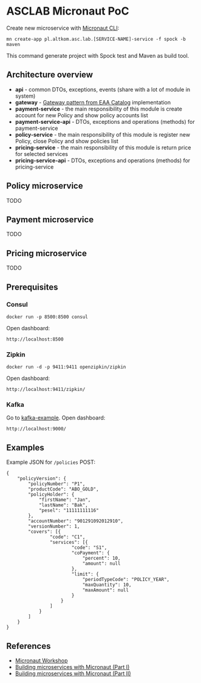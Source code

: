 # ASCLAB Micronaut PoC

Create new microservice with [Micronaut CLI](http://guides.micronaut.io/micronaut-cli/guide/index.html):
```
mn create-app pl.altkom.asc.lab.[SERVICE-NAME]-service -f spock -b maven
```

This command generate project with Spock test and Maven as build tool.

## Architecture overview

* **api** - common DTOs, exceptions, events (share with a lot of module in system)
* **gateway** - [Gateway pattern from EAA Catalog](https://martinfowler.com/eaaCatalog/gateway.html) implementation
* **payment-service** - the main responsibility of this module is create account for new Policy and show policy accounts list
* **payment-service-api** - DTOs, exceptions and operations (methods) for payment-service
* **policy-service** - the main responsibility of this module is register new Policy, close Policy and show policies list
* **pricing-service** - the main responsibility of this module is return price for selected services
* **pricing-service-api** - DTOs, exceptions and operations (methods) for pricing-service

## Policy microservice
TODO

## Payment microservice
TODO

## Pricing microservice
TODO

## Prerequisites

### Consul
```
docker run -p 8500:8500 consul
```
Open dashboard:
```
http://localhost:8500
```
### Zipkin
```
docker run -d -p 9411:9411 openzipkin/zipkin
```
Open dashboard:
```
http://localhost:9411/zipkin/
```

### Kafka
Go to [kafka-example](kafka-docker/README.md).
Open dashboard:
```
http://localhost:9000/
```

## Examples

Example JSON for `/policies` POST:
```
{
	"policyVersion": {
		"policyNumber": "P1",
		"productCode": "ABO_GOLD",
		"policyHolder": {
			"firstName": "Jan",
			"lastName": "Bak",
			"pesel": "11111111116"
		},
		"accountNumber": "901291092012910",
		"versionNumber": 1,
		"covers": [{
				"code": "C1",
				"services": [{
						"code": "S1",
						"coPayment": {
							"percent": 10,
							"amount": null
						},
						"limit": {
							"periodTypeCode": "POLICY_YEAR",
							"maxQuantity": 10,
							"maxAmount": null
						}
					}
				]
			}
		]
	}
}
```

## References
* [Micronaut Workshop](https://alvarosanchez.github.io/micronaut-workshop/)
* [Building microservices with Micronaut (Part I)](https://mfarache.github.io/mfarache/Building-microservices-Micronoaut/)
* [Building microservices with Micronaut (Part II)](https://mfarache.github.io/mfarache/Traceability-microservices-Micronoaut/)